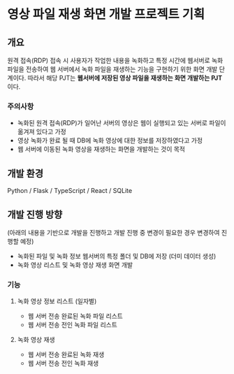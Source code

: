 # 영상 파일 재생 화면 개발 프로젝트 기획

## 개요

원격 접속(RDP) 접속 시 사용자가 작업한 내용을 녹화하고 특정 시간에 웹서버로 녹화 파일을 전송하여 웹 서버에서 녹화 파일을 재생하는 기능을 구현하기 위한 화면 개발 단계이다. 따라서 해당 PJT는 **웹서버에 저장된 영상 파일을 재생하는 화면 개발하는 PJT**이다.

### 주의사항

- 녹화된 원격 접속(RDP)가 일어난 서버의 영상은 웹이 실행되고 있는 서버로 파일이 옮겨져 있다고 가정
- 영상 녹화가 완료 될 때 DB에 녹화 영상에 대한 정보를 저장하였다고 가정
- 웹 서버에 이동된 녹화 영상을 재생하는 화면을 개발하는 것이 목적

## 개발 환경

Python / Flask / TypeScript / React / SQLite

## 개발 진행 방향

(아래의 내용을 기반으로 개발을 진행하고 개발 진행 중 변경이 필요한 경우 변경하여 진행할 예정)

- 녹화된 파일 및 녹화 정보 웹서버의 특정 폴더 및 DB에 저장 (더미 데이터 생성)
- 녹화 영상 리스트 및 녹화 영상 재생 화면 개발

### 기능

1. 녹화 영상 정보 리스트 (일자별)

   - 웹 서버 전송 완료된 녹화 파일 리스트
   - 웹 서버 전송 전인 녹화 파일 리스트

2. 녹화 영상 재생

   - 웹 서버 전송 완료된 녹화 재생
   - 웹 서버 전송 전인 녹화 재생
